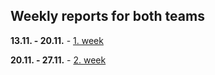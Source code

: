 ## Weekly reports for both teams

**13.11. - 20.11.** - [1. week](https://gitlab.fit.cvut.cz/zivnuter/EDA/wikis/weekly-status#week-1)

**20.11. - 27.11.** - [2. week](https://gitlab.fit.cvut.cz/zivnuter/EDA/wikis/weekly-status#week-2)


